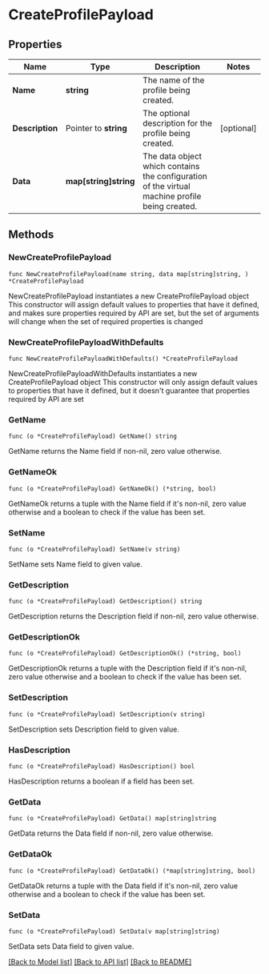 # CreateProfilePayload

## Properties

Name | Type | Description | Notes
------------ | ------------- | ------------- | -------------
**Name** | **string** | The name of the profile being created. | 
**Description** | Pointer to **string** | The optional description for the profile being created. | [optional] 
**Data** | **map[string]string** | The data object which contains the configuration of the virtual machine profile being created. | 

## Methods

### NewCreateProfilePayload

`func NewCreateProfilePayload(name string, data map[string]string, ) *CreateProfilePayload`

NewCreateProfilePayload instantiates a new CreateProfilePayload object
This constructor will assign default values to properties that have it defined,
and makes sure properties required by API are set, but the set of arguments
will change when the set of required properties is changed

### NewCreateProfilePayloadWithDefaults

`func NewCreateProfilePayloadWithDefaults() *CreateProfilePayload`

NewCreateProfilePayloadWithDefaults instantiates a new CreateProfilePayload object
This constructor will only assign default values to properties that have it defined,
but it doesn't guarantee that properties required by API are set

### GetName

`func (o *CreateProfilePayload) GetName() string`

GetName returns the Name field if non-nil, zero value otherwise.

### GetNameOk

`func (o *CreateProfilePayload) GetNameOk() (*string, bool)`

GetNameOk returns a tuple with the Name field if it's non-nil, zero value otherwise
and a boolean to check if the value has been set.

### SetName

`func (o *CreateProfilePayload) SetName(v string)`

SetName sets Name field to given value.


### GetDescription

`func (o *CreateProfilePayload) GetDescription() string`

GetDescription returns the Description field if non-nil, zero value otherwise.

### GetDescriptionOk

`func (o *CreateProfilePayload) GetDescriptionOk() (*string, bool)`

GetDescriptionOk returns a tuple with the Description field if it's non-nil, zero value otherwise
and a boolean to check if the value has been set.

### SetDescription

`func (o *CreateProfilePayload) SetDescription(v string)`

SetDescription sets Description field to given value.

### HasDescription

`func (o *CreateProfilePayload) HasDescription() bool`

HasDescription returns a boolean if a field has been set.

### GetData

`func (o *CreateProfilePayload) GetData() map[string]string`

GetData returns the Data field if non-nil, zero value otherwise.

### GetDataOk

`func (o *CreateProfilePayload) GetDataOk() (*map[string]string, bool)`

GetDataOk returns a tuple with the Data field if it's non-nil, zero value otherwise
and a boolean to check if the value has been set.

### SetData

`func (o *CreateProfilePayload) SetData(v map[string]string)`

SetData sets Data field to given value.



[[Back to Model list]](../README.md#documentation-for-models) [[Back to API list]](../README.md#documentation-for-api-endpoints) [[Back to README]](../README.md)


